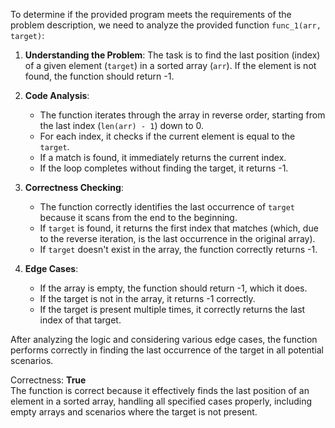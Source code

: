 To determine if the provided program meets the requirements of the problem description, we need to analyze the provided function `func_1(arr, target)`:

1. **Understanding the Problem**: The task is to find the last position (index) of a given element (`target`) in a sorted array (`arr`). If the element is not found, the function should return -1.

2. **Code Analysis**:
   - The function iterates through the array in reverse order, starting from the last index (`len(arr) - 1`) down to 0.
   - For each index, it checks if the current element is equal to the `target`.
   - If a match is found, it immediately returns the current index.
   - If the loop completes without finding the target, it returns -1.

3. **Correctness Checking**:
   - The function correctly identifies the last occurrence of `target` because it scans from the end to the beginning.
   - If `target` is found, it returns the first index that matches (which, due to the reverse iteration, is the last occurrence in the original array).
   - If `target` doesn't exist in the array, the function correctly returns -1.

4. **Edge Cases**:
   - If the array is empty, the function should return -1, which it does.
   - If the target is not in the array, it returns -1 correctly.
   - If the target is present multiple times, it correctly returns the last index of that target.

After analyzing the logic and considering various edge cases, the function performs correctly in finding the last occurrence of the target in all potential scenarios.

Correctness: **True**  
The function is correct because it effectively finds the last position of an element in a sorted array, handling all specified cases properly, including empty arrays and scenarios where the target is not present.